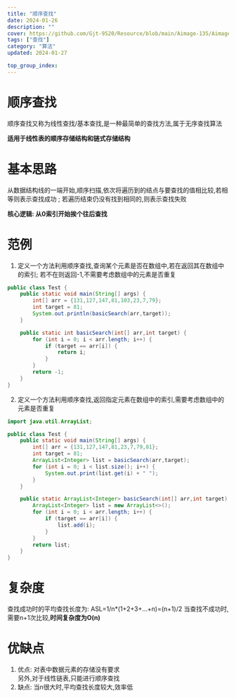 ```yaml
---
title: "顺序查找"
date: 2024-01-26
description: ""
cover: https://github.com/Gjt-9520/Resource/blob/main/Aimage-135/Aimage50.jpg?raw=true
tags: ["查找"]
category: "算法"
updated: 2024-01-27

top_group_index:
---
```


# 顺序查找

顺序查找又称为线性查找/基本查找,是一种最简单的查找方法,属于无序查找算法

**适用于线性表的顺序存储结构和链式存储结构**

# 基本思路 

从数据结构线的一端开始,顺序扫描,依次将遍历到的结点与要查找的值相比较,若相等则表示查找成功 ; 若遍历结束仍没有找到相同的,则表示查找失败

**核心逻辑: 从0索引开始挨个往后查找**

# 范例 

1. 定义一个方法利用顺序查找,查询某个元素是否在数组中,若在返回其在数组中的索引; 若不在则返回-1,不需要考虑数组中的元素是否重复

```java
public class Test {
    public static void main(String[] args) {
        int[] arr = {131,127,147,81,103,23,7,79};
        int target = 81;
        System.out.println(basicSearch(arr,target));
    }

    public static int basicSearch(int[] arr,int target) {
        for (int i = 0; i < arr.length; i++) {
            if (target == arr[i]) {
                return i;
            }
        }
        return -1;
    }
}
```

2. 定义一个方法利用顺序查找,返回指定元素在数组中的索引,需要考虑数组中的元素是否重复

```java
import java.util.ArrayList;

public class Test {
    public static void main(String[] args) {
        int[] arr = {131,127,147,81,23,7,79,81};
        int target = 81;
        ArrayList<Integer> list = basicSearch(arr,target);
        for (int i = 0; i < list.size(); i++) {
            System.out.print(list.get(i) + " ");
        }
    }

    public static ArrayList<Integer> basicSearch(int[] arr,int target) {
        ArrayList<Integer> list = new ArrayList<>();
        for (int i = 0; i < arr.length; i++) {
            if (target == arr[i]) {
                list.add(i);
            }
        }
        return list;
    }
}
```

# 复杂度

查找成功时的平均查找长度为: ASL=1/n*(1+2+3+...+n)=(n+1)/2
当查找不成功时,需要n+1次比较,**时间复杂度为O(n)**     

# 优缺点

1. 优点: 对表中数据元素的存储没有要求   
另外,对于线性链表,只能进行顺序查找   
2. 缺点: 当n很大时,平均查找长度较大,效率低